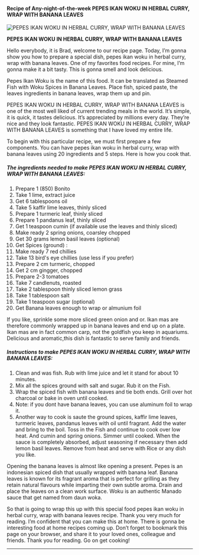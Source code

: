             

#### Recipe of Any-night-of-the-week PEPES IKAN WOKU IN HERBAL CURRY, WRAP WITH BANANA LEAVES

![PEPES IKAN WOKU IN HERBAL CURRY, WRAP WITH BANANA LEAVES](https://img-global.cpcdn.com/recipes/d73545d6ae0f470e/751x532cq70/pepes-ikan-woku-in-herbal-curry-wrap-with-banana-leaves-recipe-main-photo.jpg)

**PEPES IKAN WOKU IN HERBAL CURRY, WRAP WITH BANANA LEAVES**

Hello everybody, it is Brad, welcome to our recipe page. Today, I’m gonna show you how to prepare a special dish, pepes ikan woku in herbal curry, wrap with banana leaves. One of my favorites food recipes. For mine, I’m gonna make it a bit tasty. This is gonna smell and look delicious.

Pepes Ikan Woku is the name of this food. It can be translated as Steamed Fish with Woku Spices in Banana Leaves. Place fish, spiced paste, the leaves ingredients in banana leaves, wrap them up and pin.

PEPES IKAN WOKU IN HERBAL CURRY, WRAP WITH BANANA LEAVES is one of the most well liked of current trending meals in the world. It’s simple, it is quick, it tastes delicious. It’s appreciated by millions every day. They’re nice and they look fantastic. PEPES IKAN WOKU IN HERBAL CURRY, WRAP WITH BANANA LEAVES is something that I have loved my entire life.

To begin with this particular recipe, we must first prepare a few components. You can have pepes ikan woku in herbal curry, wrap with banana leaves using 20 ingredients and 5 steps. Here is how you cook that.

##### The ingredients needed to make PEPES IKAN WOKU IN HERBAL CURRY, WRAP WITH BANANA LEAVES:

1.  Prepare 1 (850) Bonito
2.  Take 1 lime, extract juice
3.  Get 6 tablespoons oil
4.  Take 5 kaffir lime leaves, thinly sliced
5.  Prepare 1 turmeric leaf, thinly sliced
6.  Prepare 1 pandanus leaf, thinly sliced
7.  Get 1 teaspoon cumin (if available use the leaves and thinly sliced)
8.  Make ready 2 spring onions, coarsley chopped
9.  Get 30 grams lemon basil leaves (optional)
10.  Get Spices (ground) :
11.  Make ready 7 red chillies
12.  Take 13 bird's eye chillies (use less if you prefer)
13.  Prepare 2 cm turmeric, chopped
14.  Get 2 cm gingger, chopped
15.  Prepare 2-3 tomatoes
16.  Take 7 candlenuts, roasted
17.  Take 2 tablespoon thinly sliced lemon grass
18.  Take 1 tablespoon salt
19.  Take 1 teaspoon sugar (optional)
20.  Get Banana leaves enough to wrap or almunium foil

If you like, sprinkle some more sliced green onion and or. Ikan mas are therefore commonly wrapped up in banana leaves and end up on a plate. Ikan mas are in fact common carp, not the goldfish you keep in aquariums. Delicious and aromatic,this dish is fantastic to serve family and friends.

##### Instructions to make PEPES IKAN WOKU IN HERBAL CURRY, WRAP WITH BANANA LEAVES:

1.  Clean and was fish. Rub with lime juice and let it stand for about 10 minutes.
2.  Mix all the spices ground with salt and sugar. Rub it on the Fish.
3.  Wrap the spiced fish with banana leaves and tie both ends. Grill over hot charcoal or bake in oven until cooked.
4.  Note: if you dont have banana leaves, you can use aluminum foil to wrap it.
5.  Another way to cook is saute the ground spices, kaffir lime leaves, turmeric leaves, pandanus leaves with oil until fragrant. Add the water and bring to the boil. Toss in the Fish and continue to cook over low heat. And cumin and spring onions. Simmer until cooked. When the sauce is completely absorbed, adjust seasoning if necessary then add lemon basil leaves. Remove from heat and serve with Rice or any dish you like.

Opening the banana leaves is almost like opening a present. Pepes is an indonesian spiced dish that usually wrapped with banana leaf. Banana leaves is known for its fragrant aroma that is perfect for grilling as they retain natural flavours while imparting their own subtle aroma. Drain and place the leaves on a clean work surface. Woku is an authentic Manado sauce that get named from daun woka.

So that is going to wrap this up with this special food pepes ikan woku in herbal curry, wrap with banana leaves recipe. Thank you very much for reading. I’m confident that you can make this at home. There is gonna be interesting food at home recipes coming up. Don’t forget to bookmark this page on your browser, and share it to your loved ones, colleague and friends. Thank you for reading. Go on get cooking!

* * *